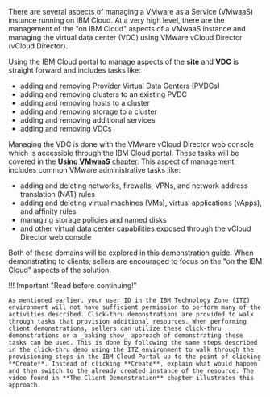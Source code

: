There are several aspects of managing a VMware as a Service (VMwaaS) instance running on IBM Cloud. At a very high level, there are the management of the "on IBM Cloud" aspects of a VMwaaS instance and managing the virtual data center (VDC) using VMware vCloud Director (vCloud Director). 

Using the IBM Cloud portal to manage aspects of the **site** and **VDC** is straight forward and includes tasks like:

- adding and removing Provider Virtual Data Centers (PVDCs)
- adding and removing clusters to an existing PVDC
- adding and removing hosts to a cluster
- adding and removing storage to a cluster
- adding and removing additional services
- adding and removing VDCs

Managing the VDC is done with the VMware vCloud Director web console which is accessible through the IBM Cloud portal. These tasks will be covered in the [**Using VMwaaS** chapter](../Using/UsingIntro.md). This aspect of management includes common VMware administrative tasks like:

- adding and deleting networks, firewalls, VPNs, and network address translation (NAT) rules
- adding and deleting virtual machines (VMs), virtual applications (vApps), and affinity rules
- managing storage policies and named disks
- and other virtual data center capabilities exposed through the vCloud Director web console

Both of these domains will be explored in this demonstration guide. When demonstrating to clients, sellers are encouraged to focus on the "on the IBM Cloud" aspects of the solution.

!!! Important "Read before continuing!"

    As mentioned earlier, your user ID in the IBM Technology Zone (ITZ) environment will not have sufficient permission to perform many of the activities described. Click-thru demonstrations are provided to walk through tasks that provision additional resources. When performing client demonstrations, sellers can utilize these click-thru demonstrations or a _baking show_ approach of demonstrating these tasks can be used. This is done by following the same steps described in the click-thru demo using the ITZ environment to walk through the provisioning steps in the IBM Cloud Portal up to the point of clicking **Create**. Instead of clicking **Create**, explain what would happen and then switch to the already created instance of the resource. The video found in **The Client Demonstration** chapter illustrates this approach.

